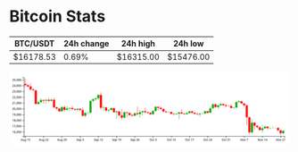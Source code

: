 # Bitcoin Stats

BTC/USDT|24h change|24h high|24h low|
|---|---|---|---|
|$16178.53|0.69%|$16315.00|$15476.00|

<img src="./chart.svg">
